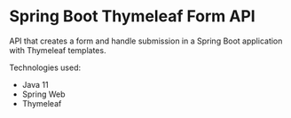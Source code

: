# Spring Boot Thymeleaf Form API

API that creates a form and handle submission in a Spring Boot application with Thymeleaf templates.


Technologies used:
- Java 11
- Spring Web
- Thymeleaf

